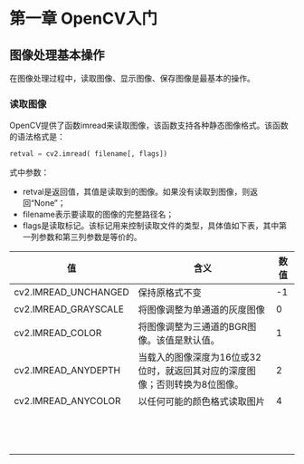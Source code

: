 # 第一章 OpenCV入门

## 图像处理基本操作

在图像处理过程中，读取图像、显示图像、保存图像是最基本的操作。

### 读取图像

OpenCV提供了函数imread来读取图像，该函数支持各种静态图像格式。该函数的语法格式是：

```python
retval = cv2.imread( filename[, flags])
```

式中参数：

- retval是返回值，其值是读取到的图像。如果没有读取到图像，则返回“None”；
- filename表示要读取的图像的完整路径名；
- flags是读取标记。该标记用来控制读取文件的类型，具体值如下表，其中第一列参数和第三列参数是等价的。

| 值                   | 含义                                                         | 数值 |
| -------------------- | ------------------------------------------------------------ | ---- |
| cv2.IMREAD_UNCHANGED | 保持原格式不变                                               | -1   |
| cv2.IMREAD_GRAYSCALE | 将图像调整为单通道的灰度图像                                 | 0    |
| cv2.IMREAD_COLOR     | 将图像调整为三通道的BGR图像。该值是默认值。                  | 1    |
| cv2.IMREAD_ANYDEPTH  | 当载入的图像深度为16位或32位时，就返回其对应的深度图像；否则转换为8位图像。 | 2    |
| cv2.IMREAD_ANYCOLOR  | 以任何可能的颜色格式读取图片                                 | 4    |
|                      |                                                              |      |
|                      |                                                              |      |
|                      |                                                              |      |
|                      |                                                              |      |
|                      |                                                              |      |
|                      |                                                              |      |
|                      |                                                              |      |
|                      |                                                              |      |
|                      |                                                              |      |
|                      |                                                              |      |
|                      |                                                              |      |
|                      |                                                              |      |
|                      |                                                              |      |

